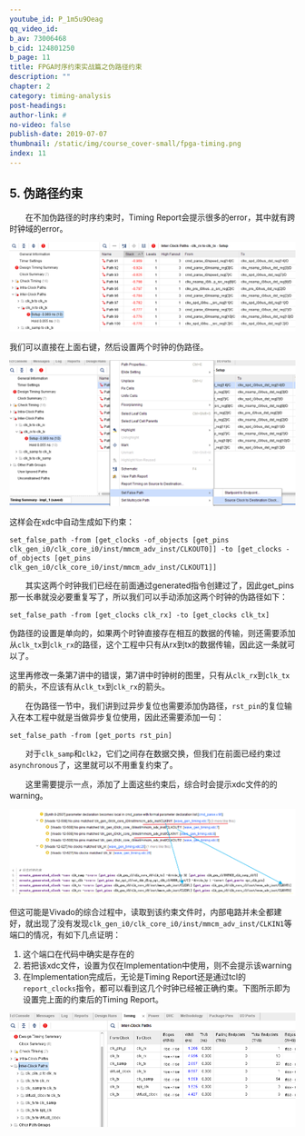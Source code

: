 ```yaml
---
youtube_id: P_1m5u9Oeag
qq_video_id: 
b_av: 73006468
b_cid: 124801250
b_page: 11
title: FPGA时序约束实战篇之伪路径约束
description: ""
chapter: 2
category: timing-analysis
post-headings:
author-link: #
no-video: false
publish-date: 2019-07-07
thumbnail: /static/img/course_cover-small/fpga-timing.png
index: 11
---
```



## 5. 伪路径约束

&emsp;&emsp;在不加伪路径的时序约束时，Timing Report会提示很多的error，其中就有跨时钟域的error。



<center>

<img src="https://raw.githubusercontent.com/Bounce00/pic/master/fpga/timing_toturial47.png"  alt="" />
</center>

我们可以直接在上面右键，然后设置两个时钟的伪路径。

<center>

<img src="https://github.com/Bounce00/pic/blob/master/fpga/timing_toturial62.png?raw=true"  alt="" />
</center>

这样会在xdc中自动生成如下约束：
```
set_false_path -from [get_clocks -of_objects [get_pins clk_gen_i0/clk_core_i0/inst/mmcm_adv_inst/CLKOUT0]] -to [get_clocks -of_objects [get_pins clk_gen_i0/clk_core_i0/inst/mmcm_adv_inst/CLKOUT1]]
```

&emsp;&emsp;其实这两个时钟我们已经在前面通过generated指令创建过了，因此get_pins那一长串就没必要重复写了，所以我们可以手动添加这两个时钟的伪路径如下：
```
set_false_path -from [get_clocks clk_rx] -to [get_clocks clk_tx]
```
伪路径的设置是单向的，如果两个时钟直接存在相互的数据的传输，则还需要添加从`clk_tx`到`clk_rx`的路径，这个工程中只有从rx到tx的数据传输，因此这一条就可以了。

这里再修改一条第7讲中的错误，第7讲中时钟树的图里，只有从`clk_rx`到`clk_tx`的箭头，不应该有从`clk_tx`到`clk_rx`的箭头。

&emsp;&emsp;在伪路径一节中，我们讲到过异步复位也需要添加伪路径，`rst_pin`的复位输入在本工程中就是当做异步复位使用，因此还需要添加一句：
```
set_false_path -from [get_ports rst_pin]
```

&emsp;&emsp;对于`clk_samp`和`clk2`，它们之间存在数据交换，但我们在前面已经约束过`asynchronous`了，这里就可以不用重复约束了。

&emsp;&emsp;这里需要提示一点，添加了上面这些约束后，综合时会提示xdc文件的的warning。
<center>

<img src="https://raw.githubusercontent.com/Bounce00/pic/master/fpga/timing_toturial48.png"  alt="" />
</center>

但这可能是Vivado的综合过程中，读取到该约束文件时，内部电路并未全都建好，就出现了没有发现`clk_gen_i0/clk_core_i0/inst/mmcm_adv_inst/CLKIN1`等端口的情况，有如下几点证明：
 1. 这个端口在代码中确实是存在的
 2. 若把该xdc文件，设置为仅在Implementation中使用，则不会提示该warning
 3. 在Implementation完成后，无论是Timing Report还是通过tcl的`report_clocks`指令，都可以看到这几个时钟已经被正确约束。下图所示即为设置完上面的约束后的Timing Report。
 


<center>

<img src="https://github.com/Bounce00/pic/blob/master/fpga/timing_toturial61.png?raw=true"  alt="" />

</center>



